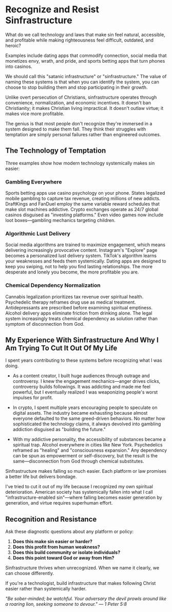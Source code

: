 # Recognize and Resist Sinfrastructure

What do we call technology and laws that make sin feel natural, accessible, and profitable while making righteousness feel difficult, outdated, and heroic?

Examples include dating apps that commodify connection, social media that monetizes envy, wrath, and pride, and sports betting apps that turn phones into casinos.

We should call this "satanic infrastructure" or "sinfrastructure." The value of naming these systems is that when you can identify the system, you can choose to stop building them and stop participating in their growth.

Unlike overt persecution of Christians, sinfrastructure operates through convenience, normalization, and economic incentives. It doesn't ban Christianity; it makes Christian living impractical. It doesn't outlaw virtue; it makes vice more profitable.

The genius is that most people don't recognize they're immersed in a system designed to make them fall. They think their struggles with temptation are simply personal failures rather than engineered outcomes.

## The Technology of Temptation

Three examples show how modern technology systemically makes sin easier:

### Gambling Everywhere
Sports betting apps use casino psychology on your phone. States legalized mobile gambling to capture tax revenue, creating millions of new addicts. DraftKings and FanDuel employ the same variable reward schedules that make slot machines addictive. Crypto exchanges operate as 24/7 global casinos disguised as "investing platforms." Even video games now include loot boxes—gambling mechanics targeting children.

### Algorithmic Lust Delivery
Social media algorithms are trained to maximize engagement, which means delivering increasingly provocative content. Instagram's "Explore" page becomes a personalized lust delivery system. TikTok's algorithm learns your weaknesses and feeds them systemically. Dating apps are designed to keep you swiping, not to help you find lasting relationships. The more desperate and lonely you become, the more profitable you are.

### Chemical Dependency Normalization
Cannabis legalization prioritizes tax revenue over spiritual health. Psychedelic therapy reframes drug use as medical treatment. Antidepressants are prescribed before examining spiritual emptiness. Alcohol delivery apps eliminate friction from drinking alone. The legal system increasingly treats chemical dependency as solution rather than symptom of disconnection from God.

## My Experience With Sinfrastructure And Why I Am Trying To Cut It Out Of My Life

I spent years contributing to these systems before recognizing what I was doing.

- As a content creator, I built huge audiences through outrage and controversy. I knew the engagement mechanics—anger drives clicks, controversy builds followings. It was addicting and made me feel powerful, but I eventually realized I was weaponizing people's worst impulses for profit.

- In crypto, I spent multiple years encouraging people to speculate on digital assets. The industry became exhausting because almost everyone defaulted to the same greed-driven behaviors. No matter how sophisticated the technology claims, it always devolved into gambling addiction disguised as "building the future."

- With my addictive personality, the accessibility of substances became a spiritual trap. Alcohol everywhere in cities like New York. Psychedelics reframed as "healing" and "consciousness expansion." Any dependency can be spun as empowerment or self-discovery, but the result is the same—disconnection from God through chemical substitutes.

Sinfrastructure makes falling so much easier. Each platform or law promises a better life but delivers bondage.

I've tried to cut it out of my life because I recognized my own spiritual deterioration. American society has systemically fallen into what I call "infrastructure-enabled sin"—where falling becomes easier generation by generation, and virtue requires superhuman effort.

## Recognition and Resistance

Ask these diagnostic questions about any platform or policy:

1. **Does this make sin easier or harder?**
2. **Does this profit from human weakness?**
3. **Does this build community or isolate individuals?**
4. **Does this point toward God or away from Him?**

Sinfrastructure thrives when unrecognized. When we name it clearly, we can choose differently.

If you're a technologist, build infrastructure that makes following Christ easier rather than systemically harder.

*"Be sober-minded; be watchful. Your adversary the devil prowls around like a roaring lion, seeking someone to devour." — 1 Peter 5:8*
